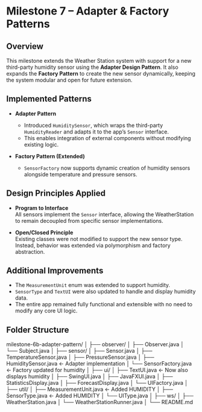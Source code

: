 # Milestone 7 – Adapter & Factory Patterns

## Overview

This milestone extends the Weather Station system with support for a new third-party humidity sensor using the **Adapter Design Pattern**. It also expands the **Factory Pattern** to create the new sensor dynamically, keeping the system modular and open for future extension.

## Implemented Patterns

- **Adapter Pattern**
  - Introduced `HumiditySensor`, which wraps the third-party `HumidityReader` and adapts it to the app’s `Sensor` interface.
  - This enables integration of external components without modifying existing logic.

- **Factory Pattern (Extended)**
  - `SensorFactory` now supports dynamic creation of humidity sensors alongside temperature and pressure sensors.

## Design Principles Applied

- **Program to Interface**  
  All sensors implement the `Sensor` interface, allowing the WeatherStation to remain decoupled from specific sensor implementations.

- **Open/Closed Principle**  
  Existing classes were not modified to support the new sensor type. Instead, behavior was extended via polymorphism and factory abstraction.

## Additional Improvements

- The `MeasurementUnit` enum was extended to support humidity.
- `SensorType` and `TextUI` were also updated to handle and display humidity data.
- The entire app remained fully functional and extensible with no need to modify any core UI logic.

## Folder Structure
milestone-6b-adapter-pattern/
│
├── observer/
│   ├── Observer.java
│   └── Subject.java
│
├── sensor/
│   ├── Sensor.java
│   ├── TemperatureSensor.java
│   ├── PressureSensor.java
│   ├── HumiditySensor.java       ← Adapter implementation
│   └── SensorFactory.java        ← Factory updated for humidity
│
├── ui/
│   ├── TextUI.java               ← Now also displays humidity
│   ├── SwingUI.java
│   ├── JavaFXUI.java
│   ├── StatisticsDisplay.java
│   ├── ForecastDisplay.java
│   └── UIFactory.java
│
├── util/
│   ├── MeasurementUnit.java      ← Added HUMIDITY
│   ├── SensorType.java           ← Added HUMIDITY
│   └── UIType.java
│
├── ws/
│   ├── WeatherStation.java
│   └── WeatherStationRunner.java
│
└── README.md